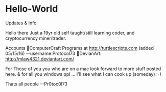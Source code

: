 # Hello-World
Updates &amp; Info

Hello there 
 Just a 19yr old self taught/still learning coder,
 and cryptocurrency miner/trader.
 
Accounts 
ComputerCraft Programs at http://turtlescripts.com (added 05/15/16)
--username:Protocol73
DevianArt: http://mlaw4321.deviantart.com/ 

 
 For Those of you you who are on a mac look forward to more stuff posted here.
 & for all you windows ppl ... I'll see what I can cook up (someday) :-) 
 
 Thats all people
--Pr0toc0l73
